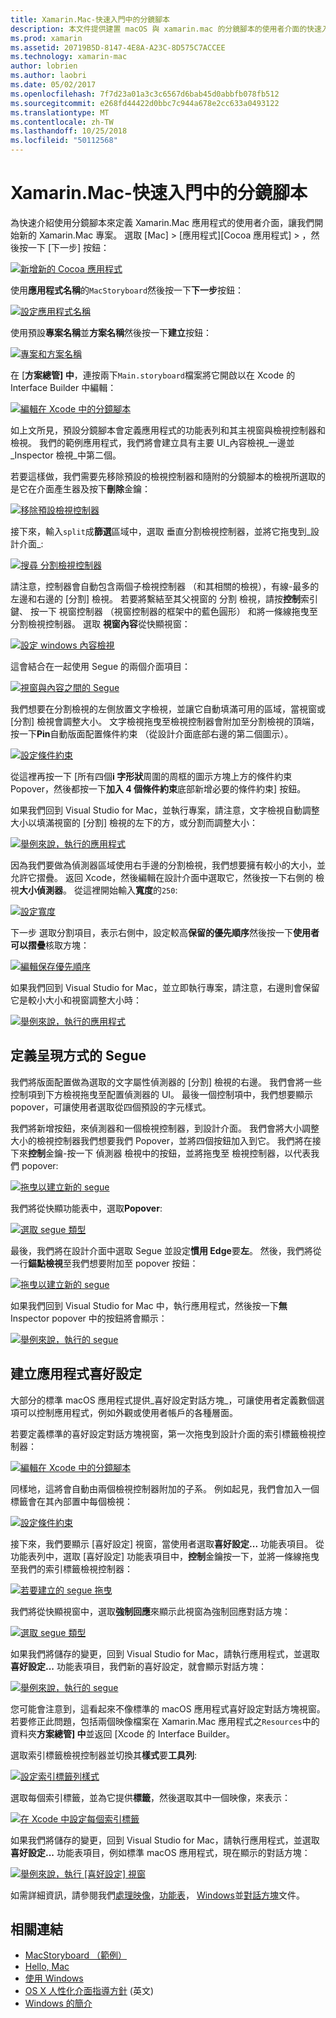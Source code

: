 ```yaml
---
title: Xamarin.Mac-快速入門中的分鏡腳本
description: 本文件提供建置 macOS 與 xamarin.mac 的分鏡腳本的使用者介面的快速入門簡介。 說明如何建立 segue，並建立喜好設定 視窗。
ms.prod: xamarin
ms.assetid: 20719B5D-8147-4E8A-A23C-8D575C7ACCEE
ms.technology: xamarin-mac
author: lobrien
ms.author: laobri
ms.date: 05/02/2017
ms.openlocfilehash: 7f7d23a01a3c3c6567d6bab45d0abbfb078fb512
ms.sourcegitcommit: e268fd44422d0bbc7c944a678e2cc633a0493122
ms.translationtype: MT
ms.contentlocale: zh-TW
ms.lasthandoff: 10/25/2018
ms.locfileid: "50112568"
---
```

# <a name="storyboards-in-xamarinmac-quick-start"></a>Xamarin.Mac-快速入門中的分鏡腳本

為快速介紹使用分鏡腳本來定義 Xamarin.Mac 應用程式的使用者介面，讓我們開始新的 Xamarin.Mac 專案。 選取 [Mac] > [應用程式][Cocoa 應用程式] > ，然後按一下 [下一步] 按鈕：

[![](quickstart-images/qs01.png "新增新的 Cocoa 應用程式")](quickstart-images/qs01.png#lightbox)

使用**應用程式名稱**的`MacStoryboard`然後按一下**下一步**按鈕：

[![](quickstart-images/qs02.png "設定應用程式名稱")](quickstart-images/qs02.png#lightbox)

使用預設**專案名稱**並**方案名稱**然後按一下**建立**按鈕：

[![](quickstart-images/qs03.png "專案和方案名稱")](quickstart-images/qs03.png#lightbox)

在 [**方案總管] 中**，連按兩下`Main.storyboard`檔案將它開啟以在 Xcode 的 Interface Builder 中編輯：

[![](quickstart-images/qs04.png "編輯在 Xcode 中的分鏡腳本")](quickstart-images/qs04.png#lightbox)

如上文所見，預設分鏡腳本會定義應用程式的功能表列和其主視窗與檢視控制器和檢視。 我們的範例應用程式，我們將會建立具有主要 UI_內容檢視_一邊並_Inspector 檢視_中第二個。

若要這樣做，我們需要先移除預設的檢視控制器和隨附的分鏡腳本的檢視所選取的是它在介面產生器及按下**刪除**金鑰：

[![](quickstart-images/qs05.png "移除預設檢視控制器")](quickstart-images/qs05.png#lightbox)

接下來，輸入`split`成**篩選**區域中，選取 垂直分割檢視控制器，並將它拖曳到_設計介面_:

[![](quickstart-images/qs06.png "搜尋 分割檢視控制器")](quickstart-images/qs06.png#lightbox)

請注意，控制器會自動包含兩個子檢視控制器 （和其相關的檢視），有線-最多的左邊和右邊的 [分割] 檢視。 若要將繫結至其父視窗的 分割 檢視，請按**控制**索引鍵、 按一下 視窗控制器 （視窗控制器的框架中的藍色圓形） 和將一條線拖曳至 分割檢視控制器。 選取 **視窗內容**從快顯視窗：

[![](quickstart-images/qs07.png "設定 windows 內容檢視")](quickstart-images/qs07.png#lightbox)

這會結合在一起使用 Segue 的兩個介面項目：

[![](quickstart-images/qs08.png "視窗與內容之間的 Segue")](quickstart-images/qs08.png#lightbox)

我們想要在分割檢視的左側放置文字檢視，並讓它自動填滿可用的區域，當視窗或 [分割] 檢視會調整大小。 文字檢視拖曳至檢視控制器會附加至分割檢視的頂端，按一下**Pin**自動版面配置條件約束 （從設計介面底部右邊的第二個圖示）。

[![](quickstart-images/qs09.png "設定條件約束")](quickstart-images/qs09.png#lightbox)

從這裡再按一下 [所有四個**i 字形狀**周圍的周框的圖示方塊上方的條件約束 Popover，然後都按一下**加入 4 個條件約束**底部新增必要的條件約束] 按鈕。

如果我們回到 Visual Studio for Mac，並執行專案，請注意，文字檢視自動調整大小以填滿視窗的 [分割] 檢視的左下的方，或分割而調整大小：

[![](quickstart-images/qs10.png "舉例來說，執行的應用程式")](quickstart-images/qs10.png#lightbox)

因為我們要做為偵測器區域使用右手邊的分割檢視，我們想要擁有較小的大小，並允許它摺疊。 返回 Xcode，然後編輯在設計介面中選取它，然後按一下右側的 檢視**大小偵測器**。 從這裡開始輸入**寬度**的`250`:

[![](quickstart-images/qs11.png "設定寬度")](quickstart-images/qs11.png#lightbox)

下一步 選取分割項目，表示右側中，設定較高**保留的優先順序**然後按一下**使用者可以摺疊**核取方塊：

[![](quickstart-images/qs12.png "編輯保存優先順序")](quickstart-images/qs12.png#lightbox)

如果我們回到 Visual Studio for Mac，並立即執行專案，請注意，右邊則會保留它是較小大小和視窗調整大小時：

[![](quickstart-images/qs13.png "舉例來說，執行的應用程式")](quickstart-images/qs13.png#lightbox)

<a name="Defining-a-Presentation-Segue" />

## <a name="defining-a-presentation-segue"></a>定義呈現方式的 Segue

我們將版面配置做為選取的文字屬性偵測器的 [分割] 檢視的右邊。 我們會將一些控制項到下方檢視拖曳至配置偵測器的 UI。 最後一個控制項中，我們想要顯示 popover，可讓使用者選取從四個預設的字元樣式。

我們將新增按鈕，來偵測器和一個檢視控制器，到設計介面。 我們會將大小調整大小的檢視控制器我們想要我們 Popover，並將四個按鈕加入到它。 我們將在接下來**控制**金鑰-按一下 偵測器 檢視中的按鈕，並將拖曳至 檢視控制器，以代表我們 popover:

[![](quickstart-images/qs14.png "拖曳以建立新的 segue")](quickstart-images/qs14.png#lightbox)

我們將從快顯功能表中，選取**Popover**: 

[![](quickstart-images/qs15.png "選取 segue 類型")](quickstart-images/qs15.png#lightbox)

最後，我們將在設計介面中選取 Segue 並設定**慣用 Edge**要**左**。 然後，我們將從一行**錨點檢視**至我們想要附加至 popover 按鈕：

[![](quickstart-images/qs16.png "拖曳以建立新的 segue")](quickstart-images/qs16.png#lightbox)

如果我們回到 Visual Studio for Mac 中，執行應用程式，然後按一下**無**Inspector popover 中的按鈕將會顯示：

[![](quickstart-images/qs17.png "舉例來說，執行的 segue")](quickstart-images/qs17.png#lightbox)

<a name="Creating-App-Preferences" />

## <a name="creating-app-preferences"></a>建立應用程式喜好設定

大部分的標準 macOS 應用程式提供_喜好設定對話方塊_，可讓使用者定義數個選項可以控制應用程式，例如外觀或使用者帳戶的各種層面。

若要定義標準的喜好設定對話方塊視窗，第一次拖曳到設計介面的索引標籤檢視控制器：

[![](quickstart-images/qs18.png "編輯在 Xcode 中的分鏡腳本")](quickstart-images/qs18.png#lightbox)

同樣地，這將會自動由兩個檢視控制器附加的子系。 例如起見，我們會加入一個標籤會在其內部置中每個檢視：

[![](quickstart-images/qs19.png "設定條件約束")](quickstart-images/qs19.png#lightbox)

接下來，我們要顯示 [喜好設定] 視窗，當使用者選取**喜好設定...** 功能表項目。 從功能表列中，選取 [喜好設定] 功能表項目中，**控制**金鑰按一下，並將一條線拖曳至我們的索引標籤檢視控制器：

[![](quickstart-images/qs20.png "若要建立的 segue 拖曳")](quickstart-images/qs20.png#lightbox)

我們將從快顯視窗中，選取**強制回應**來顯示此視窗為強制回應對話方塊：

[![](quickstart-images/qs21.png "選取 segue 類型")](quickstart-images/qs21.png#lightbox)

如果我們將儲存的變更，回到 Visual Studio for Mac，請執行應用程式，並選取**喜好設定...** 功能表項目，我們新的喜好設定，就會顯示對話方塊：

[![](quickstart-images/qs22.png "舉例來說，執行的 segue")](quickstart-images/qs22.png#lightbox)

您可能會注意到，這看起來不像標準的 macOS 應用程式喜好設定對話方塊視窗。 若要修正此問題，包括兩個映像檔案在 Xamarin.Mac 應用程式之`Resources`中的資料夾**方案總管] 中**並返回 [Xcode 的 Interface Builder。

選取索引標籤檢視控制器並切換其**樣式**要**工具列**: 

[![](quickstart-images/qs23.png "設定索引標籤列樣式")](quickstart-images/qs23.png#lightbox)

選取每個索引標籤，並為它提供**標籤**，然後選取其中一個映像，來表示：

[![](quickstart-images/qs24.png "在 Xcode 中設定每個索引標籤")](quickstart-images/qs24.png#lightbox)

如果我們將儲存的變更，回到 Visual Studio for Mac，請執行應用程式，並選取**喜好設定...** 功能表項目，例如標準 macOS 應用程式，現在顯示的對話方塊：

[![](quickstart-images/qs25.png "舉例來說，執行 [喜好設定] 視窗")](quickstart-images/qs25.png#lightbox)

如需詳細資訊，請參閱我們[處理映像](~/mac/app-fundamentals/image.md)，[功能表](~/mac/user-interface/menu.md)， [Windows](~/mac/user-interface/window.md)並[對話方塊](~/mac/user-interface/dialog.md)文件。

## <a name="related-links"></a>相關連結

- [MacStoryboard （範例）](https://developer.xamarin.com/samples/mac/MacStoryboard/)
- [Hello, Mac](~/mac/get-started/hello-mac.md)
- [使用 Windows](~/mac/user-interface/window.md)
- [OS X 人性化介面指導方針](https://developer.apple.com/library/mac/documentation/UserExperience/Conceptual/OSXHIGuidelines/) \(英文\)
- [Windows 的簡介](https://developer.apple.com/library/mac/documentation/Cocoa/Conceptual/WinPanel/Introduction.html#//apple_ref/doc/uid/10000031-SW1)
